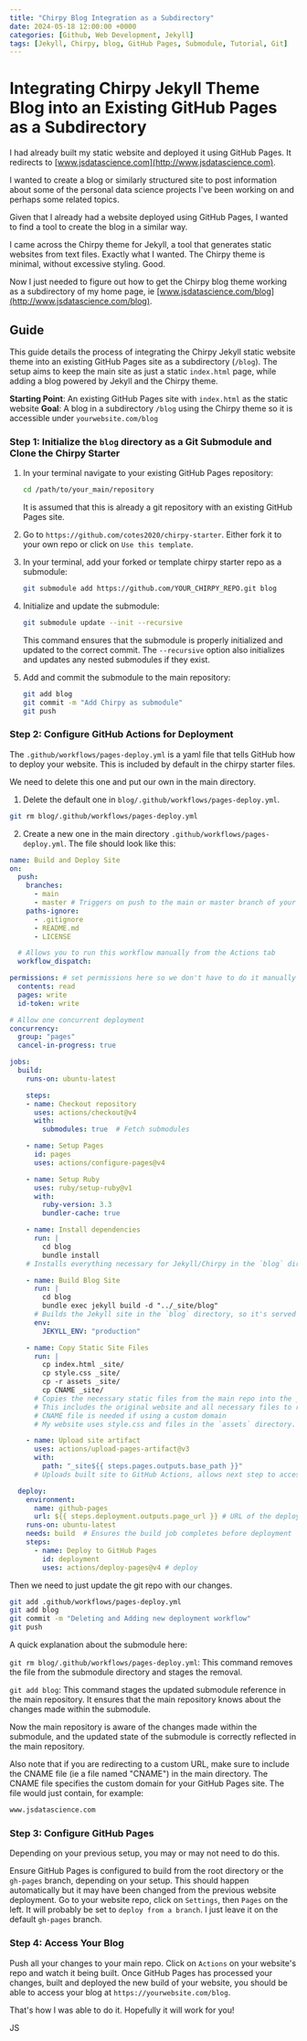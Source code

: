 ```yaml
---
title: "Chirpy Blog Integration as a Subdirectory"
date: 2024-05-18 12:00:00 +0000
categories: [Github, Web Development, Jekyll]
tags: [Jekyll, Chirpy, blog, GitHub Pages, Submodule, Tutorial, Git]
---
```


# Integrating Chirpy Jekyll Theme Blog into an Existing GitHub Pages as a Subdirectory

I had already built my static website and deployed it using GitHub Pages. It redirects to [www.jsdatascience.com](http://www.jsdatascience.com).

I wanted to create a blog or similarly structured site to post information about some of the personal data science projects I've been working on and perhaps some related topics. 

Given that I already had a website deployed using GitHub Pages, I wanted to find a tool to create the blog in a similar way. 

I came across the Chirpy theme for Jekyll, a tool that generates static websites from text files. Exactly what I wanted.
The Chirpy theme is minimal, without excessive styling. Good.

Now I just needed to figure out how to get the Chirpy blog theme working as a subdirectory of my home page, ie [www.jsdatascience.com/blog](http://www.jsdatascience.com/blog).


## Guide

This guide details the process of integrating the Chirpy Jekyll static website theme into an existing GitHub Pages site as a subdirectory (`/blog`). 
The setup aims to keep the main site as just a static `index.html` page, while adding a blog powered by Jekyll and the Chirpy theme.


**Starting Point**: An existing GitHub Pages site with `index.html` as the static website
**Goal**: A blog in a subdirectory `/blog` using the Chirpy theme so it is accessible under `yourwebsite.com/blog` 


### Step 1: Initialize the `blog` directory as a Git Submodule and Clone the Chirpy Starter

1. In your terminal navigate to your existing GitHub Pages repository:

    ```sh
    cd /path/to/your_main/repository
    ```
    It is assumed that this is already a git repository with an existing GitHub Pages site. 

2. Go to `https://github.com/cotes2020/chirpy-starter`. Either fork it to your own repo or click on `Use this template`.

3. In your terminal, add your forked or template chirpy starter repo as a submodule:

    ```sh
    git submodule add https://github.com/YOUR_CHIRPY_REPO.git blog
    ```

4. Initialize and update the submodule:

    ```sh
    git submodule update --init --recursive
    ```

    This command ensures that the submodule is properly initialized and updated to the correct commit. The `--recursive` option also initializes and updates any nested submodules if they exist.

5. Add and commit the submodule to the main repository:

    ```sh
    git add blog
    git commit -m "Add Chirpy as submodule"
    git push
    ```

### Step 2: Configure GitHub Actions for Deployment

The `.github/workflows/pages-deploy.yml` is a yaml file that tells GitHub how to deploy your website. This is included by default in the chirpy starter files. 

We need to delete this one and put our own in the main directory.

1. Delete the default one in `blog/.github/workflows/pages-deploy.yml`.
```sh
git rm blog/.github/workflows/pages-deploy.yml
```

2. Create a new one in the main directory `.github/workflows/pages-deploy.yml`. The file should look like this:

```yaml
name: Build and Deploy Site
on:
  push:
    branches:
      - main
      - master # Triggers on push to the main or master branch of your repository. Change if your branch is not one of these
    paths-ignore:
      - .gitignore
      - README.md
      - LICENSE

  # Allows you to run this workflow manually from the Actions tab
  workflow_dispatch:

permissions: # set permissions here so we don't have to do it manually
  contents: read
  pages: write
  id-token: write

# Allow one concurrent deployment
concurrency:
  group: "pages"
  cancel-in-progress: true

jobs:
  build:
    runs-on: ubuntu-latest

    steps:
    - name: Checkout repository
      uses: actions/checkout@v4
      with:
        submodules: true  # Fetch submodules

    - name: Setup Pages
      id: pages
      uses: actions/configure-pages@v4

    - name: Setup Ruby
      uses: ruby/setup-ruby@v1
      with:
        ruby-version: 3.3
        bundler-cache: true

    - name: Install dependencies
      run: |
        cd blog
        bundle install
    # Installs everything necessary for Jekyll/Chirpy in the `blog` directory

    - name: Build Blog Site
      run: |
        cd blog
        bundle exec jekyll build -d "../_site/blog"
      # Builds the Jekyll site in the `blog` directory, so it's served as https://yourwebsite.com/blog
      env:
        JEKYLL_ENV: "production"

    - name: Copy Static Site Files
      run: |
        cp index.html _site/
        cp style.css _site/
        cp -r assets _site/
        cp CNAME _site/
      # Copies the necessary static files from the main repo into the _site directory so they are included in deployment.
      # This includes the original website and all necessary files to render it
      # CNAME file is needed if using a custom domain
      # My website uses style.css and files in the `assets` directory. Change per your requirements

    - name: Upload site artifact
      uses: actions/upload-pages-artifact@v3
      with:
        path: "_site${{ steps.pages.outputs.base_path }}"
      # Uploads built site to GitHub Actions, allows next step to access and publish the files

  deploy:
    environment:
      name: github-pages
      url: ${{ steps.deployment.outputs.page_url }} # URL of the deployed site
    runs-on: ubuntu-latest
    needs: build  # Ensures the build job completes before deployment
    steps:
      - name: Deploy to GitHub Pages
        id: deployment
        uses: actions/deploy-pages@v4 # deploy

```

Then we need to just update the git repo with our changes.  
```sh
git add .github/workflows/pages-deploy.yml
git add blog
git commit -m "Deleting and Adding new deployment workflow"
git push
```
A quick explanation about the submodule here:

`git rm blog/.github/workflows/pages-deploy.yml`: This command removes the file from the submodule directory and stages the removal.

`git add blog`: This command stages the updated submodule reference in the main repository. It ensures that the main repository knows about the changes made within the submodule.

Now the main repository is aware of the changes made within the submodule, and the updated state of the submodule is correctly reflected in the main repository.


Also note that if you are redirecting to a custom URL, make sure to include the CNAME file (ie a file named "CNAME") in the main directory. The CNAME file specifies the custom domain for your GitHub Pages site. The file would just contain, for example:

```bash
www.jsdatascience.com
```

### Step 3: Configure GitHub Pages
Depending on your previous setup, you may or may not need to do this.

Ensure GitHub Pages is configured to build from the root directory or the `gh-pages` branch, depending on your setup. This should happen automatically but it may have been changed from the previous website deployment. Go to your website repo, click on `Settings`, then `Pages` on the left. It will probably be set to `deploy from a branch`. I just leave it on the default `gh-pages` branch.

### Step 4: Access Your Blog
Push all your changes to your main repo.
Click on `Actions` on your website's repo and watch it being built.
Once GitHub Pages has processed your changes, built and deployed the new build of your website, you should be able to access your blog at `https://yourwebsite.com/blog`.

That's how I was able to do it. Hopefully it will work for you!

JS